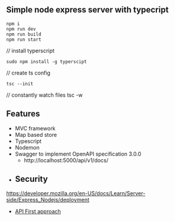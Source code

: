 ## Simple node express server with typecript

```
npm i 
npm run dev 
npm run build
npm run start 
```

// install typerscript
```
sudo npm install -g typerscipt

```

// create ts config
```
tsc --init

```

// constantly watch files
tsc -w 


## Features

- MVC framework
- Map based store
- Typescript
- Nodemon
- Swagger to implement OpenAPI specification 3.0.0
    - http://localhost:5000/api/v1/docs/ 
- Security
    -

https://developer.mozilla.org/en-US/docs/Learn/Server-side/Express_Nodejs/deployment
- [API First approach](https://developers.redhat.com/blog/2019/01/14/building-a-node-js-service-using-the-api-first-approach/)